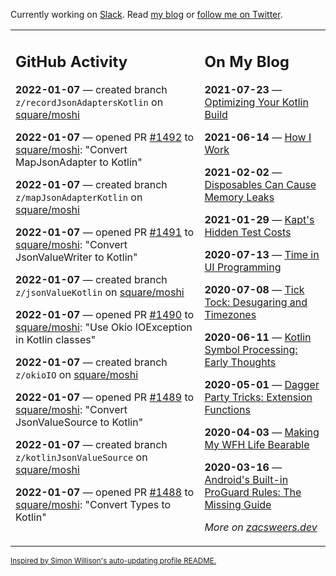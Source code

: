 Currently working on [Slack](https://slack.com/). Read [my blog](https://zacsweers.dev/) or [follow me on Twitter](https://twitter.com/ZacSweers).

<table><tr><td valign="top" width="60%">

## GitHub Activity
<!-- githubActivity starts -->
**2022-01-07** — created branch `z/recordJsonAdaptersKotlin` on [square/moshi](https://github.com/square/moshi)

**2022-01-07** — opened PR [#1492](https://github.com/square/moshi/pull/1492) to [square/moshi](https://github.com/square/moshi): "Convert MapJsonAdapter to Kotlin"

**2022-01-07** — created branch `z/mapJsonAdapterKotlin` on [square/moshi](https://github.com/square/moshi)

**2022-01-07** — opened PR [#1491](https://github.com/square/moshi/pull/1491) to [square/moshi](https://github.com/square/moshi): "Convert JsonValueWriter to Kotlin"

**2022-01-07** — created branch `z/jsonValueKotlin` on [square/moshi](https://github.com/square/moshi)

**2022-01-07** — opened PR [#1490](https://github.com/square/moshi/pull/1490) to [square/moshi](https://github.com/square/moshi): "Use Okio IOException in Kotlin classes"

**2022-01-07** — created branch `z/okioIO` on [square/moshi](https://github.com/square/moshi)

**2022-01-07** — opened PR [#1489](https://github.com/square/moshi/pull/1489) to [square/moshi](https://github.com/square/moshi): "Convert JsonValueSource to Kotlin"

**2022-01-07** — created branch `z/kotlinJsonValueSource` on [square/moshi](https://github.com/square/moshi)

**2022-01-07** — opened PR [#1488](https://github.com/square/moshi/pull/1488) to [square/moshi](https://github.com/square/moshi): "Convert Types to Kotlin"
<!-- githubActivity ends -->
</td><td valign="top" width="40%">

## On My Blog
<!-- blog starts -->
**2021-07-23** — [Optimizing Your Kotlin Build](https://www.zacsweers.dev/optimizing-your-kotlin-build/)

**2021-06-14** — [How I Work](https://www.zacsweers.dev/how-i-work/)

**2021-02-02** — [Disposables Can Cause Memory Leaks](https://www.zacsweers.dev/disposables-can-cause-memory-leaks/)

**2021-01-29** — [Kapt's Hidden Test Costs](https://www.zacsweers.dev/kapts-hidden-test-costs/)

**2020-07-13** — [Time in UI Programming](https://www.zacsweers.dev/time-in-ui/)

**2020-07-08** — [Tick Tock: Desugaring and Timezones](https://www.zacsweers.dev/ticktock-desugaring-timezones/)

**2020-06-11** — [Kotlin Symbol Processing: Early Thoughts](https://www.zacsweers.dev/kotlin-symbol-processor-early-thoughts/)

**2020-05-01** — [Dagger Party Tricks: Extension Functions](https://www.zacsweers.dev/dagger-party-tricks-extension-functions/)

**2020-04-03** — [Making My WFH Life Bearable](https://www.zacsweers.dev/making-wfh-life-bearable/)

**2020-03-16** — [Android's Built-in ProGuard Rules: The Missing Guide](https://www.zacsweers.dev/android-proguard-rules/)
<!-- blog ends -->
_More on [zacsweers.dev](https://zacsweers.dev/)_
</td></tr></table>

<sub><a href="https://simonwillison.net/2020/Jul/10/self-updating-profile-readme/">Inspired by Simon Willison's auto-updating profile README.</a></sub>